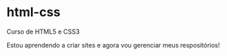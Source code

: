 # html-css
 Curso de HTML5 e CSS3

Estou aprendendo a criar sites e agora vou gerenciar meus respositórios!